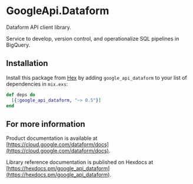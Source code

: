 # GoogleApi.Dataform

Dataform API client library.

Service to develop, version control, and operationalize SQL pipelines in BigQuery.

## Installation

Install this package from [Hex](https://hex.pm) by adding
`google_api_dataform` to your list of dependencies in `mix.exs`:

```elixir
def deps do
  [{:google_api_dataform, "~> 0.5"}]
end
```

## For more information

Product documentation is available at [https://cloud.google.com/dataform/docs](https://cloud.google.com/dataform/docs).

Library reference documentation is published on Hexdocs at
[https://hexdocs.pm/google_api_dataform](https://hexdocs.pm/google_api_dataform).
